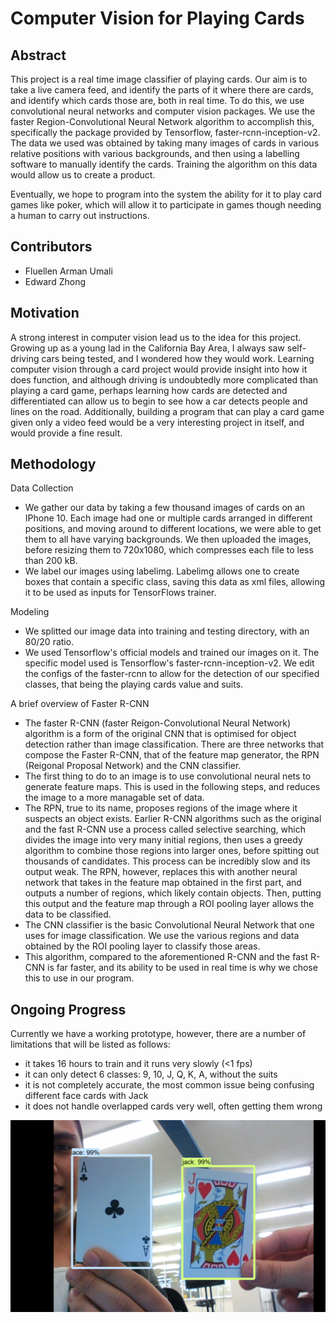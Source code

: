 # Computer Vision for Playing Cards

Abstract
---
  This project is a real time image classifier of playing cards. Our aim is to take a live camera feed, and identify the parts of it where there are cards, and identify which cards those are, both in real time. To do this, we use convolutional neural networks and computer vision packages. We use the faster Region-Convolutional Neural Network algorithm to accomplish this, specifically the package provided by Tensorflow, faster-rcnn-inception-v2. The data we used was obtained by taking many images of cards in various relative positions with various backgrounds, and then using a labelling software to manually identify the cards. Training the algorithm on this data would allow us to create a product.
  
  Eventually, we hope to program into the system the ability for it to play card games like poker, which will allow it to participate in games though needing a human to carry out instructions.

Contributors
---
- Fluellen Arman Umali
- Edward Zhong

Motivation
---
A strong interest in computer vision lead us to the idea for this project. Growing up as a young lad in the California Bay Area, I always saw self-driving cars being tested, and I wondered how they would work. Learning computer vision through a card project would provide insight into how it does function, and although driving is undoubtedly more complicated than playing a card game, perhaps learning how cards are detected and differentiated can allow us to begin to see how a car detects people and lines on the road. Additionally, building a program that can play a card game given only a video feed would be a very interesting project in itself, and would provide a fine result.

Methodology
---
Data Collection
- We gather our data by taking a few thousand images of cards on an IPhone 10. Each image had one or multiple cards arranged in different positions, and moving around to different locations, we were able to get them to all have varying backgrounds. We then uploaded the images, before resizing them to 720x1080, which compresses each file to less than 200 kB.
- We label our images using labelimg. Labelimg allows one to create boxes that contain a specific class, saving this data as xml files, allowing it to be used as inputs for TensorFlows trainer.
    
Modeling
- We splitted our image data into training and testing directory, with an 80/20 ratio. 
- We used Tensorflow's official models and trained our images on it. The specific model used is Tensorflow's faster-rcnn-inception-v2. We edit the configs of the faster-rcnn to allow for the detection of our specified classes, that being the playing cards value and suits.  

A brief overview of Faster R-CNN
- The faster R-CNN (faster Reigon-Convolutional Neural Network) algorithm is a form of the original CNN that is optimised for object detection rather than image classification. There are three networks that compose the Faster R-CNN, that of the feature map generator, the RPN (Reigonal Proposal Network) and the CNN classifier.
- The first thing to do to an image is to use convolutional neural nets to generate feature maps. This is used in the following steps, and reduces the image to a more managable set of data. 
- The RPN, true to its name, proposes regions of the image where it suspects an object exists. Earlier R-CNN algorithms such as the original and the fast R-CNN use a process called selective searching, which divides the image into very many initial regions, then uses a greedy algorithm to combine those regions into larger ones, before spitting out thousands of candidates. This process can be incredibly slow and its output weak. The RPN, however, replaces this with another neural network that takes in the feature map obtained in the first part, and outputs a number of regions, which likely contain objects. Then, putting this output and the feature map through a ROI pooling layer allows the data to be classified.
- The CNN classifier is the basic Convolutional Neural Network that one uses for image classification. We use the various regions and data obtained by the ROI pooling layer to classify those areas.
- This algorithm, compared to the aforementioned R-CNN and the fast R-CNN is far faster, and its ability to be used in real time is why we chose this to use in our program.
       
Ongoing Progress
---
Currently we have a working prototype, however, there are a number of limitations that will be listed as follows:
- it takes 16 hours to train and it runs very slowly (<1 fps)
- it can only detect 6 classes: 9, 10, J, Q, K, A, without the suits
- it is not completely accurate, the most common issue being confusing different face cards with Jack
- it does not handle overlapped cards very well, often getting them wrong

<img src="img/proto.png" alt="example of prototype working" title="example of prototype working">
